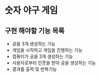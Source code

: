 # 숫자 야구 게임

## 구현 해야할 기능 목록
* 공을 3개 생성하는 기능
* 게임을 시작하고 게임을 진행하는 기능
* 컴퓨터가 공을 3개 생성하는 기능
* 사용자로부터 인풋을 받아 공을 생성하는 기능
* 결과를 출력 및 반복기능


